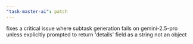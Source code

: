 ```yaml
---
"task-master-ai": patch
---
```


fixes a critical issue where subtask generation fails on gemini-2.5-pro unless explicitly prompted to return 'details' field as a string not an object
